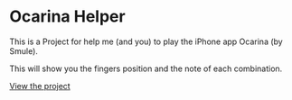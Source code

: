 # Ocarina Helper

This is a Project for help me (and you) to play the iPhone app Ocarina (by Smule).

This will show you the fingers position and the note of each combination.

[View the project](http://jampow.github.io/Ocarina-Helper/)
